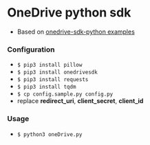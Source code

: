 # OneDrive python sdk
- Based on [onedrive-sdk-python examples](https://github.com/OneDrive/onedrive-sdk-python/tree/master/examples)

### Configuration
- `$ pip3 install pillow`
- `$ pip3 install onedrivesdk`
- `$ pip3 install requests`
- `$ pip3 install tqdm`
- `$ cp config.sample.py config.py`
- replace **redirect_uri**, **client_secret**, **client_id**

### Usage
- `$ python3 oneDrive.py`

